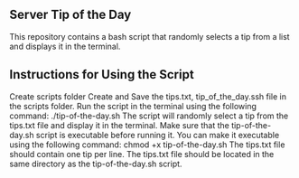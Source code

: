 ## Server Tip of the Day

This repository contains a bash script that randomly selects a tip from a list and displays it in the terminal.

## Instructions for Using the Script
Create scripts folder
Create and Save the tips.txt, tip_of_the_day.ssh file in the scripts folder.
Run the script in the terminal using the following command:
./tip-of-the-day.sh
The script will randomly select a tip from the tips.txt file and display it in the terminal.
Make sure that the tip-of-the-day.sh script is executable before running it. You can make it executable using the following command:
chmod +x tip-of-the-day.sh
The tips.txt file should contain one tip per line. 
The tips.txt file should be located in the same directory as the tip-of-the-day.sh script.
